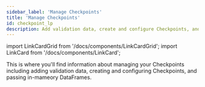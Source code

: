 ```yaml
---
sidebar_label: 'Manage Checkpoints'
title: 'Manage Checkpoints'
id: checkpoint_lp
description: Add validation data, create and configure Checkpoints, and pass in-mameory DataFrames.
---
```


import LinkCardGrid from '/docs/components/LinkCardGrid';
import LinkCard from '/docs/components/LinkCard';

<p class="DocItem__header-description">This is where you'll find information about managing your Checkpoints including adding validation data, creating and configuring Checkpoints, and passing in-mameory DataFrames.</p>

<LinkCardGrid>
  <LinkCard topIcon label="Create a new Checkpoint" description="Create a new Checkpoint" href="/docs/guides/validation/checkpoints/how_to_create_a_new_checkpoint" icon="/img/checkpoint_icon.svg" />
  <LinkCard topIcon label="Configure a Checkpoint" description="Configure a Checkpoint using test_yaml_config" href="/docs/guides/validation/checkpoints/how_to_configure_a_new_checkpoint_using_test_yaml_config" icon="/img/configure_icon.svg" />
  <LinkCard topIcon label="Add validation data or Expectation Suites to a Checkpoint" description="Add validation data or Expectation Suites to an existing Checkpoint" href="/docs/guides/validation/checkpoints/how_to_add_validations_data_or_suites_to_a_checkpoint" icon="/img/validate_icon.svg" />
  <LinkCard topIcon label="Pass an in-memory DataFrame to a Checkpoint" description="Pass an in-memory DataFrame to an existing Checkpoint" href="/docs/guides/validation/checkpoints/how_to_pass_an_in_memory_dataframe_to_a_checkpoint" icon="/img/dataframe_checkpoint_icon.svg" />
</LinkCardGrid>